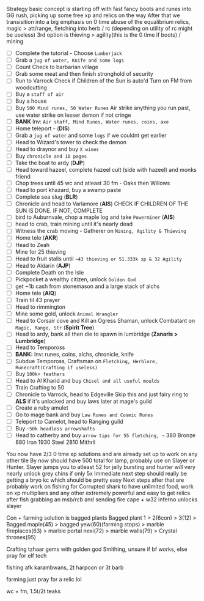 Strategy basic concept is starting off with fast fancy boots and runes into GG rush, picking up some free xp and relics on the way
After that we transisition into a big emphasis on 0 time abuse of the equalibrium relics, magic > att/range, fletching into herb / rc (depending on utility of rc might be useless) 3rd option is thieving > agility(this is the 0 time if boots) / mining

- [ ] Complete the tutorial - Choose `Lumberjack`
- [ ] Grab a `jug of water, Knife and some logs`
- [ ] Count Check to barbarian village
- [ ] Grab some meat and then finish stronghold of security
- [ ] Run to Varrock
      Check if Children of the Sun is auto'd
      Turn on FM from woodcutting
- [ ] Buy a `staff of air`
- [ ] Buy a house
- [ ] Buy `500 Mind runes, 50 Water Runes`
      Air strike anything you run past, use water strike on lesser demon if not cringe
- [ ] **BANK**
      Inv: `Air staff, Mind Runes, Water runes, coins, axe `
- [ ] Home teleport - (**DIS**)
- [ ] Grab a `jug of water` and some `logs` if we couldnt get earlier
- [ ] Head to Wizard's tower to check the demon
- [ ] Head to draynor and buy `X wines`
- [ ] Buy `chronicle and 10 pages`
- [ ] Take the boat to ardy (**DJP**)
- [ ] Head toward hazeel, complete hazeel cult (side with hazeel) and monks friend
- [ ] Chop trees until 45 wc and atleast 30 fm - Oaks then Willows
- [ ] Head to port khazard, buy a swamp paste
- [ ] Complete sea slug (**BLR**)
- [ ] Chronicle and head to Varlamore (**AIS**)
      CHECK IF CHILDREN OF THE SUN IS DONE. IF NOT, COMPLETE
- [ ] bird to Auburnvale, chop a maple log and take `Powerminer` (**AIS**)
- [ ] head to crab, train mining until it's nearly dead
- [ ] Witness the crab moving - Gatherer on `Mining, Agility & Thieving`
- [ ] Home tele (**AKR**)
- [ ] Head to Zeah
- [ ] Mine for 25 thieving
- [ ] Head to fruit stalls until `~43 thieving or 51.333k xp & 32 Agility`
- [ ] Head to Aldarin (**AJP**)
- [ ] Complete Death on the Isle
- [ ] Pickpocket a wealthy citizen, unlock `Golden God`
- [ ] get ~1b cash from stonemason and a large stack of alchs
- [ ] Home tele (**AIQ**)
- [ ] Train til 43 prayer
- [ ] Head to rimmington
- [ ] Mine some gold, unlock `Animal Wrangler`
- [ ] Head to Corsair cove and Kill an Ogress Shaman, unlock Combatant on `Magic, Range, Str` (**Spirit Tree**)
- [ ] Head to ardy, bank all then die to spawn in lumbridge (**Zanaris > Lumbridge**)
- [ ] Head to Tempoross
- [ ] **BANK:**
      Inv: runes, coins, alchs, chronicle, knife
- [ ] Subdue Tempoross, Craftsman on `Fletching, Herblore, Runecraft(Crafting if useless)`
- [ ] Buy `100k+ feathers`
- [ ] Head to Al Kharid and buy `Chisel and all useful moulds`
- [ ] Train Crafting to 50
- [ ] Chronicle to Varrock, head to Edgeville
      Skip this and just fairy ring to **ALS** if it's unlocked and buy laws later at mage's guild
- [ ] Create a ruby amulet
- [ ] Go to mage bank and buy `Law Runes and Cosmic Runes`
- [ ] Teleport to Camelot, head to Ranging guild
- [ ] Buy `~50k headless arrowshafts`
- [ ] Head to catherby and buy `arrow tips for 55 fletching, ~`
      380 Bronze
      880 Iron
      1930 Steel
      2810 Mithril

You now have 2/3 0 time xp solutions and are already set up to work on any other tile
By now should have 500 total for lamp, probably use on Slayer or Hunter. Slayer jumps you to atleast 52 for jelly bursting and hunter will very nearly unlock grey chins if only 5x
Immediate next step should really be getting a bryo kc which should be pretty easy
Next steps after that are probably work on fishing for Corrupted shark to have unlimited food, work on xp multipliers and any other extremely powerful and easy to get relics
after fish grabbing an msb/rcb and sending fire cape + w32 inferno unlocks slayer

Con + farming solution is bagged plants
Bagged plant 1 > 2(6con) > 3(12) > Bagged maple(45) > bagged yew(60)(farming stops) > marble fireplaces(63) > marble portal nexi(72) > marble walls(79) > Crystal thrones(95)

Crafting tzhaar gems with golden god
Smithing, unsure if bf works, else pray for elf tech

fishing afk karambwans, 2t harpoon or 3t barb

farming just pray for a relic lol

wc + fm, 1.5t/2t teaks
